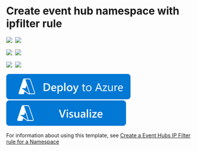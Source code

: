 # Create event hub namespace with ipfilter rule

<IMG SRC="https://azurequickstartsservice.blob.core.windows.net/badges/301-eventhub-namespace-ipfilter/PublicLastTestDate.svg" />&nbsp;
<IMG SRC="https://azurequickstartsservice.blob.core.windows.net/badges/301-eventhub-namespace-ipfilter/PublicDeployment.svg" />&nbsp;

<IMG SRC="https://azurequickstartsservice.blob.core.windows.net/badges/301-eventhub-namespace-ipfilter/FairfaxLastTestDate.svg" />&nbsp;
<IMG SRC="https://azurequickstartsservice.blob.core.windows.net/badges/301-eventhub-namespace-ipfilter/FairfaxDeployment.svg" />&nbsp;

<IMG SRC="https://azurequickstartsservice.blob.core.windows.net/badges/301-eventhub-namespace-ipfilter/BestPracticeResult.svg" />&nbsp;
<IMG SRC="https://azurequickstartsservice.blob.core.windows.net/badges/301-eventhub-namespace-ipfilter/CredScanResult.svg" />&nbsp;

<a href="https://portal.azure.com/#create/Microsoft.Template/uri/https%3A%2F%2Fraw.githubusercontent.com%2FAzure%2Fazure-quickstart-templates%2Fmaster%2F301-eventhub-namespace-ipfilter%2Fazuredeploy.json" target="_blank">
    <img src="https://raw.githubusercontent.com/Azure/azure-quickstart-templates/master/1-CONTRIBUTION-GUIDE/images/deploytoazure.svg"/>
</a>

<a href="http://armviz.io/#/?load=https%3A%2F%2Fraw.githubusercontent.com%2FAzure%2Fazure-quickstart-templates%2Fmaster%2F301-eventhub-namespace-ipfilter%2Fazuredeploy.json" target="_blank">
    <img src="https://raw.githubusercontent.com/Azure/azure-quickstart-templates/master/1-CONTRIBUTION-GUIDE/images/visualizebutton.svg"/>
</a>

For information about using this template, see [Create a Event Hubs IP Filter rule for a Namespace](https://docs.microsoft.com/en-us/azure/event-hubs/event-hubs-ip-filtering)

